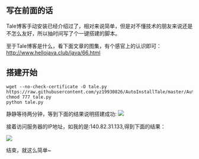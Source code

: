 ## 写在前面的话

Tale博客手动安装已经介绍过了，相对来说简单，但是对不懂技术的朋友来说还是不怎么友好，所以抽时间写了个一键搭建的脚本。

至于Tale博客是什么，看下面文章的图集，有个感官上的认识即可：http://www.hellojava.club/java/66.html

## 搭建开始

```
wget --no-check-certificate -O tale.py https://raw.githubusercontent.com/yz19930826/AutoInstallTale/master/AutoInstallTale.py
chmod 777 tale.py
python tale.py
```
静静等待两分钟，等到下面的结果说明搭建成功:
![](http://p1hy9syru.bkt.clouddn.com/18-3-25/4149798.jpg)

接着访问服务器的IP地址，如我的是:140.82.31.133,得到下面的结果：

![](http://p1hy9syru.bkt.clouddn.com/18-3-25/60771070.jpg)

结束，就这么简单~